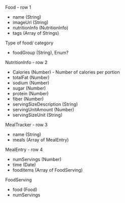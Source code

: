 Food - row 1
- name (String)
- imageUrl (String)
- nutritionInfo (NutritionInfo)
- tags (Array of Strings)

Type of food/ category
- foodGroup (String), Enum?


NutritionInfo - row 2
- Calories (Number) - Number of calories per portion
- totalFat (Number)
- sodium (Number)
- sugar (Number)
- protein (Number)
- fiber (Number)
- servingSizeDescription (String)
- servingUnitAmount (Number)
- servingSizeUnit (String)



<!-- FoodLogr+
FoodDiary
FoodList+
NutritionDiary
MealList+ -->
<!-- MealHistory
MacroCounter+ -->

MealTracker - row 3
- name (String)
- meals (Array of MealEntry)


MealEntry - row 4
- numServings (Number)
- time (Date)
- foodItems (Array of FoodServing)

FoodServing
- food (Food)
- numServings
